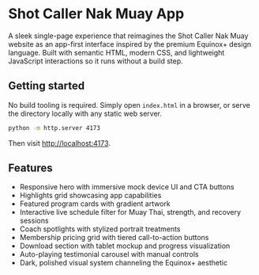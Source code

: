 # Shot Caller Nak Muay App

A sleek single-page experience that reimagines the Shot Caller Nak Muay website as an app-first interface inspired by the premium Equinox+ design language. Built with semantic HTML, modern CSS, and lightweight JavaScript interactions so it runs without a build step.

## Getting started

No build tooling is required. Simply open `index.html` in a browser, or serve the directory locally with any static web server.

```bash
python -m http.server 4173
```

Then visit [http://localhost:4173](http://localhost:4173).

## Features

- Responsive hero with immersive mock device UI and CTA buttons
- Highlights grid showcasing app capabilities
- Featured program cards with gradient artwork
- Interactive live schedule filter for Muay Thai, strength, and recovery sessions
- Coach spotlights with stylized portrait treatments
- Membership pricing grid with tiered call-to-action buttons
- Download section with tablet mockup and progress visualization
- Auto-playing testimonial carousel with manual controls
- Dark, polished visual system channeling the Equinox+ aesthetic
